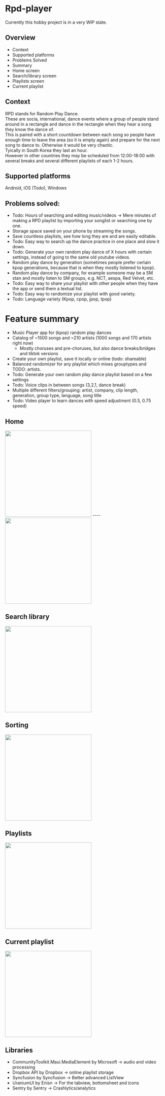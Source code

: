 # Rpd-player
Currently this hobby project is in a very WIP state.

## Overview
- Context
- Supported platforms
- Problems Solved
- Summary
- Home screen
- Search/library screen
- Playlists screen
- Current playlist

## Context
RPD stands for Random Play Dance. <br/>
These are socia, international, dance events where a group of people stand around in a rectangle and dance in the rectangle when they hear a song they know the dance of. <br/>
This is paired with a short countdown between each song so people have enough time to leave the area (so it is empty again) and prepare for the next song to dance to. Otherwise it would be very chaotic. <br/>
Tyically in South Korea they last an hour. <br/>
However in other countries they may be scheduled from 12:00-18:00 with several breaks and several different playlists of each 1-2 hours.

## Supported platforms
Android, iOS (Todo), Windows

## Problems solved:
- Todo: Hours of searching and editing music/videos -> Mere minutes of making a RPD playlist by importing your songlist or searching one by one.
- Storage space saved on your phone by streaming the songs.
- Save countless playlists, see how long they are and are easily editable.
- Todo: Easy way to search up the dance practice in one place and slow it down.
- Todo: Generate your own random play dance of X hours with certain settings, instead of going to the same old youtube videos.
- Random play dance by generation (sometimes people prefer certain kpop generations, because that is when they mostly listened to kpop).
- Random play dance by company, for example someone may be a SM stan and mostly listen to SM groups, e.g. NCT, aespa, Red Velvet, etc.
- Todo: Easy way to share your playlist with other people when they have the app or send them a textual list.
- Todo: Easy way to randomize your playlist with good variety.
- Todo: Language variety (Kpop, cpop, jpop, tpop)

# Feature summary
- Music Player app for (kpop) random play dances
- Catalog of ~1500 songs and ~210 artists (1000 songs and 170 artists right now)
   -  Mostly choruses and pre-choruses, but also dance breaks/bridges and tiktok versions
- Create your own playlist, save it locally or online (todo: shareable)
- Balanced randomizer for any playlist which mixes grouptypes and TODO: artists.
- Todo: Generate your own random play dance playlist based on a few settings
- Todo: Voice clips in between songs (3,2,1, dance break)
- Multiple different filters/grouping: artist, company, clip length, generation, group type, language, song title
- Todo: Video player to learn dances with speed adjustment (0.5, 0.75 speed)

## Home 
<p float="left">
   <img src="https://github.com/giannistek1/rpd-images/blob/main/examples/home-1.jpg?raw=true" width="280">
   ----
   <img src="https://github.com/giannistek1/rpd-images/blob/main/examples/home-2.jpg?raw=true" width="280">
</p>

## Search library
<img src="https://github.com/giannistek1/rpd-images/blob/main/examples/search-song.jpg?raw=true" width="280">

## Sorting
<img src="https://github.com/giannistek1/rpd-images/blob/main/examples/order-by.jpg?raw=true" width="280">

## Playlists
<img src="https://github.com/giannistek1/rpd-images/blob/main/examples/playlists.jpg?raw=true" width="280">

## Current playlist
<img src="https://github.com/giannistek1/rpd-images/blob/main/examples/current-playlist.jpg?raw=true" width="280">

## Libraries
- CommunityToolkit.Maui.MediaElement by Microsoft -> audio and video processing
- Dropbox API by Dropbox -> online playlist storage
- Syncfusion by Syncfusion -> Better advanced ListView
- UraniumUI by Enisn -> For the tabview, bottomsheet and icons
- Sentry by Sentry -> Crashlytics/analytics
